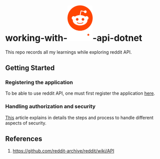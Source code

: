 # working-with-<img src="Reddit_VerticalLockup_OnDark.png" alt="reddit" width="80px" height="auto"/>-api-dotnet

This repo records all my learnings while exploring reddit API.

## Getting Started
### Registering the application
To be able to use reddit API, one must first register the application [here](https://www.reddit.com/prefs/apps).

### Handling authorization and security
[This](https://github.com/reddit-archive/reddit/wiki/OAuth2) article explains in details the steps and process to handle different aspects of security.

## References
1. https://github.com/reddit-archive/reddit/wiki/API
